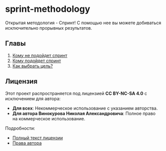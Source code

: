 # sprint-methodology
Открытая методология - Спринт! С помощью нее вы можете добиваться исключительно прорывных результатов.

## Главы


1. [Кому не подойдет спринт](./Главы/Кому%20НЕ%20подойдет%20спринт.md)
2. [Кому подойдет спринт](./Главы/Кому%20подойдет%20спринт.md)
3. [Как выбрать цель?](./Главы/Как%20выбрать%20цель.md)

## Лицензия

Этот проект распространяется под лицензией **CC BY-NC-SA 4.0** с исключением для автора:
- **Для всех**: Некоммерческое использование с указанием авторства.
- **Для автора Винокурова Николая Александровича**: Полное право на коммерческое использование.

Подробности:
- [Полный текст лицензии](LICENSE)
- [Права автора](AUTHOR_RIGHTS.md)
